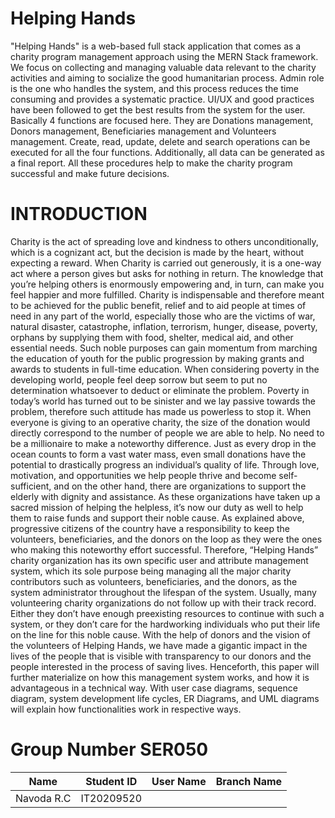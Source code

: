 # Helping Hands

"Helping Hands" is a web-based full stack
application that comes as a charity program management
approach using the MERN Stack framework. We focus on
collecting and managing valuable data relevant to the charity
activities and aiming to socialize the good humanitarian process.
Admin role is the one who handles the system, and this process
reduces the time consuming and provides a systematic practice.
UI/UX and good practices have been followed to get the best
results from the system for the user. Basically 4 functions are
focused here. They are Donations management, Donors
management, Beneficiaries management and Volunteers
management. Create, read, update, delete and search operations
can be executed for all the four functions. Additionally, all data
can be generated as a final report. All these procedures help to
make the charity program successful and make future decisions.

# INTRODUCTION

Charity is the act of spreading love and kindness to others
unconditionally, which is a cognizant act, but the decision is
made by the heart, without expecting a reward. When Charity
is carried out generously, it is a one-way act where a person
gives but asks for nothing in return. The knowledge that you’re
helping others is enormously empowering and, in turn, can
make you feel happier and more fulfilled.
Charity is indispensable and therefore meant to be achieved for
the public benefit, relief and to aid people at times of need in
any part of the world, especially those who are the victims of
war, natural disaster, catastrophe, inflation, terrorism, hunger,
disease, poverty, orphans by supplying them with food, shelter,
medical aid, and other essential needs.
Such noble purposes can gain momentum from marching the
education of youth for the public progression by making grants
and awards to students in full-time education. When
considering poverty in the developing world, people feel deep
sorrow but seem to put no determination whatsoever to deduct
or eliminate the problem. Poverty in today’s world has turned
out to be sinister and we lay passive towards the problem,
therefore such attitude has made us powerless to stop it.
When everyone is giving to an operative charity, the size of the
donation would directly correspond to the number of people we
are able to help. No need to be a millionaire to make a
noteworthy difference. Just as every drop in the ocean counts to
form a vast water mass, even small donations have the potential
to drastically progress an individual’s quality of life.
Through love, motivation, and opportunities we help people
thrive and become self-sufficient, and on the other hand, there
are organizations to support the elderly with dignity and
assistance. As these organizations have taken up a sacred
mission of helping the helpless, it’s now our duty as well to help
them to raise funds and support their noble cause.
As explained above, progressive citizens of the country have a
responsibility to keep the volunteers, beneficiaries, and the
donors on the loop as they were the ones who making this
noteworthy effort successful. Therefore, “Helping Hands”
charity organization has its own specific user and attribute
management system, which its sole purpose being managing all
the major charity contributors such as volunteers, beneficiaries,
and the donors, as the system administrator throughout the
lifespan of the system.
Usually, many volunteering charity organizations do not follow
up with their track record. Either they don’t have enough preexisting
resources to continue with such a system, or they don’t
care for the hardworking individuals who put their life on the
line for this noble cause. With the help of donors and the vision
of the volunteers of Helping Hands, we have made a gigantic
impact in the lives of the people that is visible with transparency
to our donors and the people interested in the process of saving
lives.
Henceforth, this paper will further materialize on how this
management system works, and how it is advantageous in a
technical way. With user case diagrams, sequence diagram,
system development life cycles, ER Diagrams, and UML
diagrams will explain how functionalities work in respective
ways.


# Group Number	SER050

| Name       | Student ID   | User Name | Branch Name |
| :---------:| :----------: | :-------: |:----------: |
| Navoda R.C |  IT20209520  |   |


